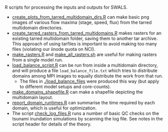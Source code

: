 R scripts for processing the inputs and outputs for SWALS.

* [create_plots_from_tarred_multidomain_dirs.R](create_plots_from_tarred_multidomain_dirs.R) can make basic png images of various flow maxima (stage, speed, flux) from the tarred multidomain directories.
* [create_tarred_rasters_from_tarred_multidomains.R](create_tarred_rasters_from_tarred_multidomains.R) makes rasters for an existing tarred multidomain folder, saving them to another tar archive. This approach of using tarfiles is important to avoid making too many files (violating our iinode quota on NCI).
* [make_rasters.R](make_rasters.R) and [make_all_rasters.sh](make_all_rasters.sh) are useful for making rasters from a single model run.
* [load_balance_script.R](load_balance_script.R) can be run from inside a multidomain directory, and will produce a file `load_balance_file.txt` which tries to distribute domains among MPI images to equally distribute the work from that run.
    * The files in [./load_balance_files](./load_balance_files) were produced this way (but apply to different model setups and core-counts).
* [make_domains_shapefile.R](make_domains_shapefile.R) can make a shapefile depicting the multidomain layout.
* [report_domain_runtimes.R](report_domain_runtimes.R) can summarise the time required by each domain, which is useful for optimization.
* The script [check_log_files.R](check_log_files.R) runs a number of basic QC checks on the tsunami inundation simulations by scanning the log file. See notes in the script header for details of the theory.
